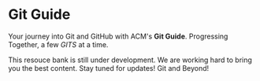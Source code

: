 # Git Guide

Your journey into Git and GitHub with ACM's **Git Guide**. Progressing Together, a few *GITS* at a time.

This resouce bank is still under development. We are working hard to bring you the best content. Stay tuned for updates! Git and Beyond!